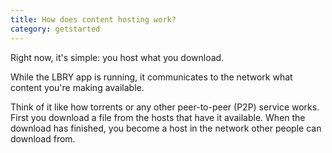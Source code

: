 ```yaml
---
title: How does content hosting work?
category: getstarted
---
```


Right now, it's simple: you host what you download.

While the LBRY app is running, it communicates to the network what
content you're making available.

Think of it like how torrents or any other peer-to-peer (P2P) service 
works. First you download a file from the hosts that have it available. 
When the download has finished, you become a host in the network 
other people can download from. 